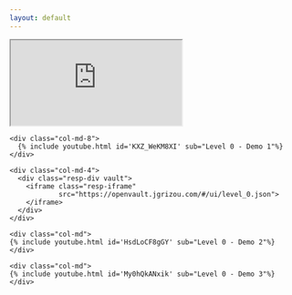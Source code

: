 ```yaml
---
layout: default
---
```


<div class="resp-div full-page-div-vault">
  <iframe class="resp-iframe full-page-iframe-vault"
          src="https://openvault.jgrizou.com/#/ui/level_0.json">
  </iframe>
</div>


<div class="container">
  <div class="row align-items-center justify-content-center">


    <div class="col-md-8">
      {% include youtube.html id='KXZ_WeKM8XI' sub="Level 0 - Demo 1"%}
    </div>

    <div class="col-md-4">
      <div class="resp-div vault">
        <iframe class="resp-iframe"
                src="https://openvault.jgrizou.com/#/ui/level_0.json">
        </iframe>
      </div>
    </div>

  </div>
</div>

<div class="container">
  <div class="row align-items-center justify-content-center">

    <div class="col-md">
    {% include youtube.html id='HsdLoCF8gGY' sub="Level 0 - Demo 2"%}
    </div>

    <div class="col-md">
    {% include youtube.html id='My0hQkANxik' sub="Level 0 - Demo 3"%}
    </div>

  </div>
</div>

